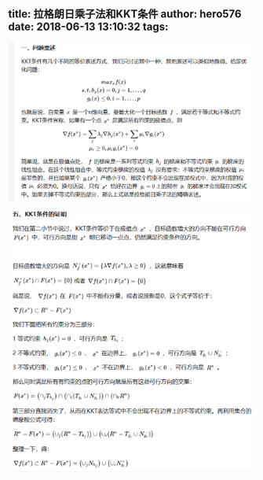 title: 拉格朗日乘子法和KKT条件
author: hero576
date: 2018-06-13 13:10:32
tags:
---
> 
<!-- more -->



![upload successful](\images\pasted-96.png)

![upload successful](\images\pasted-97.png)